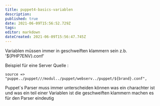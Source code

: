 ```yaml
---
title: puppet4-basics-variablen
description: 
published: true
date: 2021-06-09T15:56:52.729Z
tags: 
editor: markdown
dateCreated: 2021-06-09T15:56:47.745Z
---
```


Variablen müssen immer in geschweiften klammern sein z.b. '${PHP7ENV}.conf'

Beispiel für eine Server Quelle : 

```
source => "puppe../puppet///modul../puppet/webserv../puppet/${brand}.conf",
```

Puppet`s Parser muss immer unterscheiden können was ein charachter ist und was ein teil einer Variablen ist die geschweiften klammern machen es für den Parser eindeutig